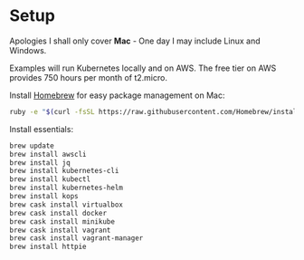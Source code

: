 # Setup

Apologies I shall only cover **Mac** - One day I may include Linux and Windows.

Examples will run Kubernetes locally and on AWS. The free tier on AWS provides 750 hours per month of t2.micro.

Install [Homebrew](https://brew.sh) for easy package management on Mac:

```bash
ruby -e "$(curl -fsSL https://raw.githubusercontent.com/Homebrew/install/master/install)"
```

Install essentials:

```bash
brew update
brew install awscli
brew install jq
brew install kubernetes-cli
brew install kubectl
brew install kubernetes-helm
brew install kops
brew cask install virtualbox
brew cask install docker
brew cask install minikube
brew cask install vagrant
brew cask install vagrant-manager
brew install httpie
```